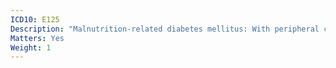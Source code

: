 ```yaml
---
ICD10: E125
Description: "Malnutrition-related diabetes mellitus: With peripheral circulatory complications"
Matters: Yes
Weight: 1
---
```


